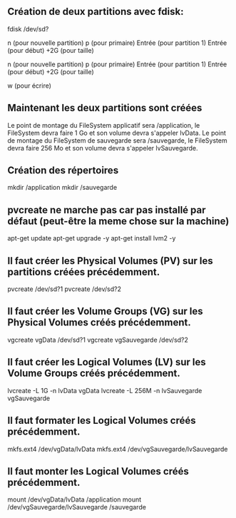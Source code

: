 ## Création de deux partitions avec fdisk:

fdisk /dev/sd?

n (pour nouvelle partition)
p (pour primaire)
Entrée (pour partition 1)
Entrée (pour début)
+2G (pour taille)

n (pour nouvelle partition)
p (pour primaire)
Entrée (pour partition 1)
Entrée (pour début)
+2G (pour taille)

w (pour écrire)

## Maintenant les deux partitions sont créées

Le point de montage du FileSystem applicatif sera /application, le FileSystem devra faire 1 Go et son volume devra s'appeler lvData.
Le point de montage du FileSystem de sauvegarde sera /sauvegarde, le FileSystem devra faire 256 Mo et son volume devra s'appeler lvSauvegarde.

## Création des répertoires

mkdir /application
mkdir /sauvegarde

## pvcreate ne marche pas car pas installé par défaut (peut-être la meme chose sur la machine)

apt-get update
apt-get upgrade -y
apt-get install lvm2 -y

## Il faut créer les Physical Volumes (PV) sur les partitions créées précédemment.

pvcreate /dev/sd?1
pvcreate /dev/sd?2

## Il faut créer les Volume Groups (VG) sur les Physical Volumes créés précédemment.

vgcreate vgData /dev/sd?1
vgcreate vgSauvegarde /dev/sd?2

## Il faut créer les Logical Volumes (LV) sur les Volume Groups créés précédemment.

lvcreate -L 1G -n lvData vgData
lvcreate -L 256M -n lvSauvegarde vgSauvegarde

## Il faut formater les Logical Volumes créés précédemment.

mkfs.ext4 /dev/vgData/lvData
mkfs.ext4 /dev/vgSauvegarde/lvSauvegarde

## Il faut monter les Logical Volumes créés précédemment.

mount /dev/vgData/lvData /application
mount /dev/vgSauvegarde/lvSauvegarde /sauvegarde

